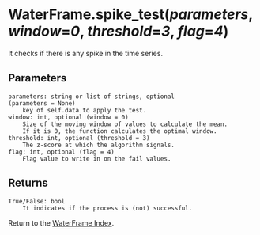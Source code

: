 # WaterFrame.spike_test(*parameters*, *window*=*0*, *threshold*=*3*, *flag*=*4*)

It checks if there is any spike in the time series.

## Parameters

    parameters: string or list of strings, optional
    (parameters = None)
        key of self.data to apply the test.
    window: int, optional (window = 0)
        Size of the moving window of values to calculate the mean.
        If it is 0, the function calculates the optimal window.
    threshold: int, optional (threshold = 3)
        The z-score at which the algorithm signals.
    flag: int, optional (flag = 4)
        Flag value to write in on the fail values.

## Returns

    True/False: bool
        It indicates if the process is (not) successful.

Return to the [WaterFrame Index](index_waterframe.md).
